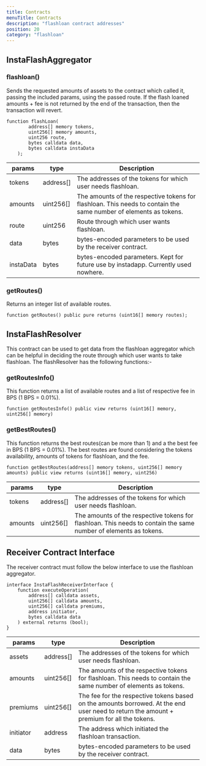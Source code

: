 ```yaml
---
title: Contracts
menuTitle: Contracts
description: "flashloan contract addresses"
position: 20
category: "flashloan"
---
```



## InstaFlashAggregator 

### flashloan()
Sends the requested amounts of assets to the contract which called it, passing the included params, using the passed route.
If the flash loaned amounts + fee is not returned by the end of the transaction, then the transaction will revert.
```solidity
function flashLoan(	
        address[] memory tokens,	
        uint256[] memory amounts,
        uint256 route,
        bytes calldata data,
        bytes calldata instaData
    );
```

| params | type | Description | 
| ------ | ---- | ----------- | 
| tokens | address[] | The addresses of the tokens for which user needs flashloan.|
| amounts | uint256[] | The amounts of the respective tokens for flashloan. This needs to contain the same number of elements as tokens.|
| route | uint256 | Route through which user wants flashloan.|
| data | bytes | bytes-encoded parameters to be used by the receiver contract.|
| instaData | bytes | bytes-encoded parameters. Kept for future use by instadapp. Currently used nowhere.|

### getRoutes()

Returns an integer list of available routes.
```solidity
function getRoutes() public pure returns (uint16[] memory routes);
```

## InstaFlashResolver

This contract can be used to get data from the flashloan aggregator which can be helpful in deciding the route through which user wants to take flashloan. The flashResolver has the following functions:-

### getRoutesInfo()

This function returns a list of available routes and a list of respective fee in BPS (1 BPS = 0.01%).

```solidity
function getRoutesInfo() public view returns (uint16[] memory, uint256[] memory)
```

### getBestRoutes()

This function returns the best routes(can be more than 1) and a the best fee in BPS (1 BPS = 0.01%). The best routes are found considering the tokens availability, amounts of tokens for flashloan, and the fee.

```solidity
function getBestRoutes(address[] memory tokens, uint256[] memory amounts) public view returns (uint16[] memory, uint256)
```

| params | type | Description | 
| ------ | ---- | ----------- | 
| tokens | address[] | The addresses of the tokens for which user needs flashloan.|
| amounts | uint256[] | The amounts of the respective tokens for flashloan. This needs to contain the same number of elements as tokens.|

## Receiver Contract Interface

The receiver contract must follow the below interface to use the flashloan aggregator.

```solidity
interface InstaFlashReceiverInterface {
    function executeOperation(
        address[] calldata assets,
        uint256[] calldata amounts,
        uint256[] calldata premiums,
        address initiator,
        bytes calldata data
    ) external returns (bool);
}
```

| params | type | Description | 
| ------ | ---- | ----------- | 
| assets | address[] | The addresses of the tokens for which user needs flashloan.|
| amounts | uint256[] | The amounts of the respective tokens for flashloan. This needs to contain the same number of elements as tokens.|
| premiums | uint256[] | The fee for the respective tokens based on the amounts borrowed. At the end user need to return the amount + premium for all the tokens.|
| initiator | address | The address which initiated the flashloan transaction.|
| data | bytes | bytes-encoded parameters to be used by the receiver contract.|
